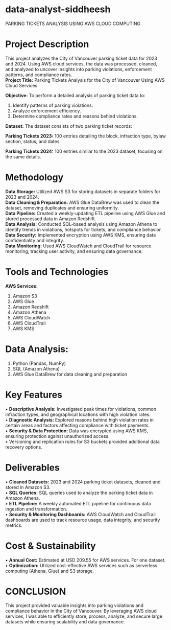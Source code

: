 # data-analyst-siddheesh
PARKING TICKETS ANALYSIS USING AWS CLOUD COMPUTING <br>
# Project Description
This project analyzes the City of Vancouver parking ticket data for 2023 and 2024. Using AWS cloud services, the data was processed, cleaned, and analyzed to uncover insights into parking violations, enforcement patterns, and compliance rates.<br>
**Project Title:** Parking Tickets Analysis for the City of Vancouver Using AWS Cloud Services

**Objective:** To perform a detailed analysis of parking ticket data to:
1.	Identify patterns of parking violations.
2.	Analyze enforcement efficiency.
3.	Determine compliance rates and reasons behind violations.<br>

**Dataset:** The dataset consists of two parking ticket records:

**Parking Tickets 2023:** 100 entries detailing the block, infraction type, bylaw section, status, and dates.

**Parking Tickets 2024:** 100 entries similar to the 2023 dataset, focusing on the same details.

# Methodology
**Data Storage:** Utilized AWS S3 for storing datasets in separate folders for 2023 and 2024.<br>
**Data Cleaning & Preparation:** AWS Glue DataBrew was used to clean the dataset, removing duplicates and ensuring uniformity.
<br>
**Data Pipeline:** Created a weekly-updating ETL pipeline using AWS Glue and stored processed data in Amazon Redshift.
<br>
**Data Analysis:** Conducted SQL-based analysis using Amazon Athena to identify trends in violations, hotspots for tickets, and compliance behavior.
<br>
**Data Security:** Implemented encryption using AWS KMS, ensuring data confidentiality and integrity.
<br>
**Data Monitoring:** Used AWS CloudWatch and CloudTrail for resource monitoring, tracking user activity, and ensuring data governance.

# Tools and Technologies
**AWS Services:**
1.	Amazon S3
2.	AWS Glue
3.	Amazon Redshift
4.	Amazon Athena
5.	AWS CloudWatch
6.	AWS CloudTrail
7.	AWS KMS

# Data Analysis:
1.	Python (Pandas, NumPy)
2.	SQL (Amazon Athena)
3.	AWS Glue DataBrew for data cleaning and preparation


# Key Features
•	**Descriptive Analysis:** Investigated peak times for violations, common infraction types, and geographical locations with high violation rates.
<br>
•	**Diagnostic Analysis:** Explored reasons behind high violation rates in certain areas and factors affecting compliance with ticket payments.
<br>
•	**Security & Data Protection:** Data was encrypted using AWS KMS, ensuring protection against unauthorized access.
<br>
•	Versioning and replication rules for S3 buckets provided additional data recovery options.


# Deliverables
•	**Cleaned Datasets:** 2023 and 2024 parking ticket datasets, cleaned and stored in Amazon S3.
<br>
•	**SQL Queries:** SQL queries used to analyze the parking ticket data in Amazon Athena.
<br>
•	**ETL Pipeline:** A weekly automated ETL pipeline for continuous data ingestion and transformation.
<br>
•	**Security & Monitoring Dashboards:** AWS CloudWatch and CloudTrail dashboards are used to track resource usage, data integrity, and security metrics.


# Cost & Sustainability
•	**Annual Cost:** Estimated at USD 209.55 for AWS services. For one dataset.
<br>
•	**Optimization:** Utilized cost-effective AWS services such as serverless computing (Athena, Glue) and S3 storage.

# CONCLUSION
This project provided valuable insights into parking violations and compliance behavior in the City of Vancouver. By leveraging AWS cloud services, I was able to efficiently store, process, analyze, and secure large datasets while ensuring scalability and data governance.
